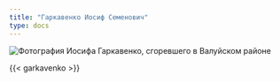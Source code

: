 ```yaml
---
title: "Гаркавенко Иосиф Семенович"
type: docs
---
```


![Фотография Иосифа Гаркавенко, сгоревшего в Валуйском районе](/static/img/butyrki/garkavenko.jpg "Фотография Иосифа Семеновича Гаркавенко из архивно-следственного дела")

{{< garkavenko >}}

